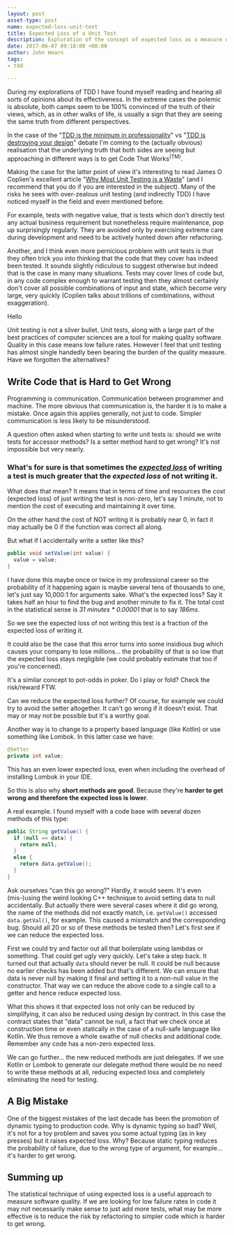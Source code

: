 ```yaml
---
layout: post
asset-type: post
name: expected-loss-unit-test
title: Expected Loss of a Unit Test
description: Exploration of the concept of expected loss as a measure of the effectiveness of a unit testing
date: 2017-06-07 09:18:00 +00:00
author: John Hearn
tags:
- tdd

---
```


During my explorations of TDD I have found myself reading and hearing all sorts of opinions about its effectiveness. In the extreme cases the polemic is absolute, both camps seem to be 100% convinced of the truth of their views, which, as in other walks of life, is usually a sign that they are seeing the same truth from different perspectives.

In the case of the "[TDD is the minimum in professionality](https://www.researchgate.net/publication/3248924_Professionalism_and_Test-Driven_Development)" vs "[TDD is destroying your design](http://david.heinemeierhansson.com/2014/test-induced-design-damage.html)" debate I'm coming to the (actually obvious) realisation that the underlying truth that both sides are seeing but approaching in different ways is to get Code That Works<sup>(TM)</sup>.

Making the case for the latter point of view it's interesting to read James O Coplien's excellent article "[Why Most Unit Testing is a Waste](http://rbcs-us.com/documents/Why-Most-Unit-Testing-is-Waste.pdf)" (and I recommend that you do if you are interested in the subject). Many of the risks he sees with over-zealous unit testing (and indirectly TDD) I have noticed myself in the field and even mentioned before.

For example, tests with negative value, that is tests which don't directly test any actual business requirement but nonetheless require maintenance, pop up surprisingly regularly. They are avoided only by exercising extreme care during development and need to be actively hunted down after refactoring.

Another, and I think even more pernicious problem with unit tests is that they often trick you into thinking that the code that they cover has indeed been tested. It sounds slightly ridiculous to suggest otherwise but indeed that is the case in many many situations. Tests may cover lines of code but, in any code complex enough to warrant testing then they almost certainly don't cover all possible combinations of input and state, which become very large, very quickly (Coplien talks about trillions of combinations, without exaggeration).

<aside>Hello</aside>

Unit testing is not a silver bullet. Unit tests, along with a large part of the best practices of computer sciences are a tool for making quality software. Quality in this case means low failure rates. However I feel that unit testing has almost single handedly been bearing the burden of the quality measure. Have we forgotten the alternatives?

## Write Code that is Hard to Get Wrong

Programming is communication. Communication between programmer and machine. The more obvious that communication is, the harder it is to make a mistake. Once again this applies generally, not just to code. Simpler communication is less likely to be misunderstood.

A question often asked when starting to write unit tests is: should we write tests for accessor methods? Is a setter method hard to get wrong? It's not impossible but very nearly.

### What's for sure is that sometimes the [*expected loss*](https://en.wikipedia.org/wiki/Expected_loss) of writing a test is much greater that the *expected loss* of **not** writing it.

What does that mean? It means that in terms of time and resources the cost (expected loss) of just writing the test is non-zero, let's say 1 minute, not to mention the cost of executing and maintaining it over time.

On the other hand the cost of NOT writing it is probably near 0, in fact it may actually be 0 if the function was correct all along.

But what if I accidentally write a setter like this?

```java
public void setValue(int value) {
  value = value;
}
```

I have done this maybe once or twice in my professional career so the probability of it happening again is maybe several tens of thousands to one, let's just say 10,000:1 for arguments sake. What's the expected loss? Say it takes half an hour to find the bug and another minute to fix it. The total cost in the statistical sense is *31 minutes * 0.00001* that is to say *186ms*.

So we see the expected loss of not writing this test is a fraction of the expected loss of writing it.

It could also be the case that this error turns into some insidious bug which causes your company to lose millions... the probability of that is so low that the expected loss stays negligible (we could probably estimate that too if you're concerned).

It's a similar concept to pot-odds in poker. Do I play or fold? Check the risk/reward FTW.

Can we reduce the expected loss further? Of course, for example we could try to avoid the setter altogether. It can't go wrong if it doesn't exist. That may or may not be possible but it's a worthy goal.

Another way is to change to a property based language (like Kotlin) or use something like Lombok. In this latter case we have:

```java
@Setter
private int value;
```

This has an even lower expected loss, even when including the overhead of installing Lombok in your IDE.

So this is also why **short methods are good**. Because they're **harder to get wrong and therefore the expected loss is lower**.

A real example. I found myself with a code base with several dozen methods of this type:

```java
public String getValue() {
  if (null == data) {
    return null;
  }
  else {
    return data.getValue();
  }
}
```

Ask ourselves "can this go wrong?" Hardly, it would seem. It's even (mis-)using the weird looking C++ technique to avoid setting data to null accidentally. But actually there were several cases where it did go wrong, the name of the methods did not exactly match, i.e. `getValue()` accessed `data.getVal()`, for example. This caused a mismatch and the corresponding bug. Should all 20 or so of these methods be tested then? Let's first see if we can reduce the expected loss.

First we could try and factor out all that boilerplate using lambdas or something. That could get ugly very quickly. Let's take a step back. It turned out that actually `data` should never be null. It could be null because no earlier checks has been added but that's different. We can ensure that data is never null by making it final and setting it to a non-null value in the constructor. That way we can reduce the above code to a single call to a getter and hence reduce expected loss.

What this shows it that expected loss not only can be reduced by simplifying, it can also be reduced using design by contract. In this case the contract states that "data" cannot be null, a fact that we check once at construction time or even statically in the case of a null-safe language like Kotlin. We thus remove a whole swathe of null checks and additional code. Remember any code has a non-zero expected loss.

We can go further... the new reduced methods are just delegates. If we use Kotlin or Lombok to generate our delegate method there would be no need to write these methods at all, reducing expected loss and completely eliminating the need for testing.

## A Big Mistake

One of the biggest mistakes of the last decade has been the promotion of dynamic typing to production code. Why is dynamic typing so bad? Well, it's not for a toy problem and saves you some actual typing (as in key presses) but it raises expected loss. Why? Because static typing reduces the probability of failure, due to the wrong type of argument, for example... it's harder to get wrong.

## Summing up

The statistical technique of using expected loss is a useful approach to measure software quality. If we are looking for low failure rates in code it may not necessarily make sense to just add more tests, what may be more effective is to reduce the risk by refactoring to simpler code which is harder to get wrong.
